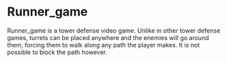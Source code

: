 # Runner_game

Runner_game is a tower defense video game. Unlike in other tower defense games, turrets can be placed anywhere and the enemies will go around them, forcing them to walk along any path the player makes. It is not possible to block the path however. 
